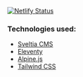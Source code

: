 [![Netlify Status](https://api.netlify.com/api/v1/badges/5e9e887d-354e-4bbc-a965-1f57881d7040/deploy-status)](https://app.netlify.com/sites/finallycanuck/deploys)

### Technologies used:

- [Sveltia CMS](https://github.com/sveltia/sveltia-cms)
- [Eleventy](https://www.11ty.dev/)
- [Alpine.js](https://github.com/alpinejs/alpine)
- [Tailwind CSS](https://tailwindcss.com/)